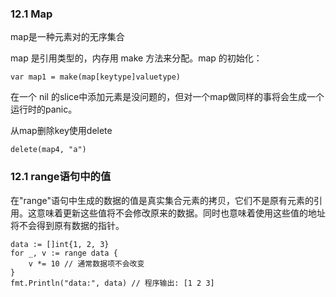### 12.1 Map

map是一种元素对的无序集合

map 是引用类型的，内存用 make 方法来分配。map 的初始化：

    var map1 = make(map[keytype]valuetype)

在一个 nil 的slice中添加元素是没问题的，但对一个map做同样的事将会生成一个运行时的panic。

从map删除key使用delete

    delete(map4, "a")

### 12.1 range语句中的值

在"range"语句中生成的数据的值是真实集合元素的拷贝，它们不是原有元素的引用。这意味着更新这些值将不会修改原来的数据。同时也意味着使用这些值的地址将不会得到原有数据的指针。

    data := []int{1, 2, 3}
    for _, v := range data {
        v *= 10 // 通常数据项不会改变
    }
    fmt.Println("data:", data) // 程序输出: [1 2 3]